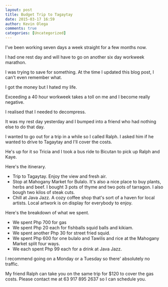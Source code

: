 ```yaml
---
layout: post
title: Budget Trip to Tagaytay
date: 2015-03-17 16:59
author: Kevin Olega
comments: true
categories: [Uncategorized]
---
```


I've been working seven days a week straight for a few months now. 

I had one rest day and will have to go on another six day workweek marathon. 

I was trying to save for something. At the time I updated this blog post, I can't even remember what.

I got the money but I hated my life. 

Exceeding a 40 hour workweek takes a toll on me and I become really negative. 

I realised that I needed to decompress. 

It was my rest day yesterday and I bumped into a friend who had nothing else to do that day. 

I wanted to go out for a trip in a while so I called Ralph. I asked him if he wanted to drive to Tagaytay and I'll cover the costs. 

He's up for it so Tricia and I took a bus ride to Bicutan to pick up Ralph and Kaye.

Here's the itinerary.

- Trip to Tagaytay. Enjoy the view and fresh air.
- Stop at Mahogany Market for Bulalo. It's also a nice place to buy plants, herbs and beef. I bought 3 pots of thyme and two pots of tarragon. I also bough two kilos of steak cuts.
- Chill at Java Jazz. A cozy coffee shop that's sort of a haven for local artists. Local artwork is on display for everybody to enjoy.

Here's the breakdown of what we spent.

- We spent Php 700 for gas
- We spent Php 20 each for fishballs squid balls and kikiam.
- We spent another Php 30 for street fried squid.
- We spent Php 600 for one bulalo and Tawilis and rice at the Mahogany Market split four ways.
- We each spent Php 99 each for a drink at Java Jazz.

I recommend going on a Monday or a Tuesday so there' absolutely no traffic.

My friend Ralph can take you on the same trip for $120 to cover the gas costs. Please contact me at 63 917 895 2637 so I can schedule you.
